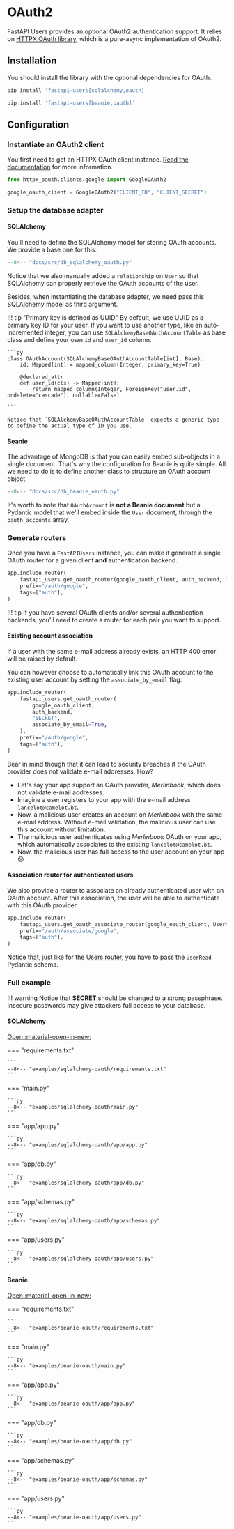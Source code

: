# OAuth2

FastAPI Users provides an optional OAuth2 authentication support. It relies on [HTTPX OAuth library](https://frankie567.github.io/httpx-oauth/), which is a pure-async implementation of OAuth2.

## Installation

You should install the library with the optional dependencies for OAuth:

```sh
pip install 'fastapi-users[sqlalchemy,oauth]'
```

```sh
pip install 'fastapi-users[beanie,oauth]'
```

## Configuration

### Instantiate an OAuth2 client

You first need to get an HTTPX OAuth client instance. [Read the documentation](https://frankie567.github.io/httpx-oauth/oauth2/) for more information.

```py
from httpx_oauth.clients.google import GoogleOAuth2

google_oauth_client = GoogleOAuth2("CLIENT_ID", "CLIENT_SECRET")
```

### Setup the database adapter

#### SQLAlchemy

You'll need to define the SQLAlchemy model for storing OAuth accounts. We provide a base one for this:

```py hl_lines="5 19-20 24-26 43-44"
--8<-- "docs/src/db_sqlalchemy_oauth.py"
```

Notice that we also manually added a `relationship` on `User` so that SQLAlchemy can properly retrieve the OAuth accounts of the user.

Besides, when instantiating the database adapter, we need pass this SQLAlchemy model as third argument.

!!! tip "Primary key is defined as UUID"
    By default, we use UUID as a primary key ID for your user. If you want to use another type, like an auto-incremented integer, you can use `SQLAlchemyBaseOAuthAccountTable` as base class and define your own `id` and `user_id` column.

    ```py
    class OAuthAccount(SQLAlchemyBaseOAuthAccountTable[int], Base):
        id: Mapped[int] = mapped_column(Integer, primary_key=True)

        @declared_attr
        def user_id(cls) -> Mapped[int]:
            return mapped_column(Integer, ForeignKey("user.id", ondelete="cascade"), nullable=False)

    ```

    Notice that `SQLAlchemyBaseOAuthAccountTable` expects a generic type to define the actual type of ID you use.

#### Beanie

The advantage of MongoDB is that you can easily embed sub-objects in a single document. That's why the configuration for Beanie is quite simple. All we need to do is to define another class to structure an OAuth account object.

```py hl_lines="5 15-16 20"
--8<-- "docs/src/db_beanie_oauth.py"
```

It's worth to note that `OAuthAccount` is **not a Beanie document** but a Pydantic model that we'll embed inside the `User` document, through the `oauth_accounts` array.

### Generate routers

Once you have a `FastAPIUsers` instance, you can make it generate a single OAuth router for a given client **and** authentication backend.

```py
app.include_router(
    fastapi_users.get_oauth_router(google_oauth_client, auth_backend, "SECRET"),
    prefix="/auth/google",
    tags=["auth"],
)
```

!!! tip
    If you have several OAuth clients and/or several authentication backends, you'll need to create a router for each pair you want to support.

#### Existing account association

If a user with the same e-mail address already exists, an HTTP 400 error will be raised by default.

You can however choose to automatically link this OAuth account to the existing user account by setting the `associate_by_email` flag:

```py
app.include_router(
    fastapi_users.get_oauth_router(
        google_oauth_client,
        auth_backend,
        "SECRET",
        associate_by_email=True,
    ),
    prefix="/auth/google",
    tags=["auth"],
)
```

Bear in mind though that it can lead to security breaches if the OAuth provider does not validate e-mail addresses. How?

* Let's say your app support an OAuth provider, *Merlinbook*, which does not validate e-mail addresses.
* Imagine a user registers to your app with the e-mail address `lancelot@camelot.bt`.
* Now, a malicious user creates an account on *Merlinbook* with the same e-mail address. Without e-mail validation, the malicious user can use this account without limitation.
* The malicious user authenticates using *Merlinbook* OAuth on your app, which automatically associates to the existing `lancelot@camelot.bt`.
* Now, the malicious user has full access to the user account on your app 😞

#### Association router for authenticated users

We also provide a router to associate an already authenticated user with an OAuth account. After this association, the user will be able to authenticate with this OAuth provider.

```py
app.include_router(
    fastapi_users.get_oauth_associate_router(google_oauth_client, UserRead, "SECRET"),
    prefix="/auth/associate/google",
    tags=["auth"],
)
```

Notice that, just like for the [Users router](./routers/users.md), you have to pass the `UserRead` Pydantic schema.

### Full example

!!! warning
    Notice that **SECRET** should be changed to a strong passphrase.
    Insecure passwords may give attackers full access to your database.

#### SQLAlchemy

[Open :material-open-in-new:](https://github.com/fastapi-users/fastapi-users/tree/master/examples/sqlalchemy-oauth)

=== "requirements.txt"

    ```
    --8<-- "examples/sqlalchemy-oauth/requirements.txt"
    ```

=== "main.py"

    ```py
    --8<-- "examples/sqlalchemy-oauth/main.py"
    ```

=== "app/app.py"

    ```py
    --8<-- "examples/sqlalchemy-oauth/app/app.py"
    ```

=== "app/db.py"

    ```py
    --8<-- "examples/sqlalchemy-oauth/app/db.py"
    ```

=== "app/schemas.py"

    ```py
    --8<-- "examples/sqlalchemy-oauth/app/schemas.py"
    ```

=== "app/users.py"

    ```py
    --8<-- "examples/sqlalchemy-oauth/app/users.py"
    ```

#### Beanie

[Open :material-open-in-new:](https://github.com/fastapi-users/fastapi-users/tree/master/examples/beanie-oauth)

=== "requirements.txt"

    ```
    --8<-- "examples/beanie-oauth/requirements.txt"
    ```

=== "main.py"

    ```py
    --8<-- "examples/beanie-oauth/main.py"
    ```

=== "app/app.py"

    ```py
    --8<-- "examples/beanie-oauth/app/app.py"
    ```

=== "app/db.py"

    ```py
    --8<-- "examples/beanie-oauth/app/db.py"
    ```

=== "app/schemas.py"

    ```py
    --8<-- "examples/beanie-oauth/app/schemas.py"
    ```

=== "app/users.py"

    ```py
    --8<-- "examples/beanie-oauth/app/users.py"
    ```
